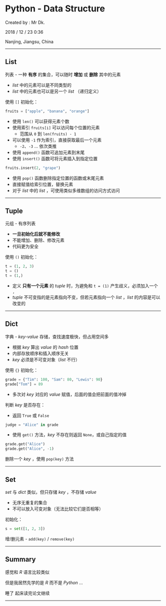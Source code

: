 # Python - Data Structure

Created by : Mr Dk.

2018 / 12 / 23 0:36

Nanjing, Jiangsu, China

---

## List

列表 - 一种 __有序__ 的集合，可以随时 __增加__ 或 __删除__ 其中的元素

* _list_ 中的元素可以是不同类型的
* _list_ 中的元素也可以是另一个 _list_ （递归定义）

使用 `[]` 初始化：

```python
fruits = ["apple", "banana", "orange"]
```

* 使用 `len()` 可以获得元素个数
* 使用索引 `fruits[i]` 可以访问每个位置的元素
  * 范围从 `0` 到 `len(fruits) - 1`
* 可以使用 `-1` 作为索引，直接获取最后一个元素
  * `-2`、`-3` ... 依次类推
* 使用 `append()` 函数可追加元素到末尾
* 使用 `insert()` 函数可将元素插入到指定位置

```python
fruits.insert(2, "grape")
```

* 使用 `pop()` 函数删除指定位置的函数或末尾元素
* 直接赋值给索引位置，替换元素
* 对于 _list_ 中的 _list_ ，可使用类似多维数组的访问方式访问

---

## Tuple

元组 - 有序列表

* __一旦初始化后就不能修改__
* 不能增加、删除、修改元素
* 代码更为安全

使用 `()` 初始化：

```python
t = (1, 2, 3)
t = ()
t = (1,)
```

* 定义 __只有一个元素__ 的 _tuple_ 时，为避免和 `t = (1)` 产生歧义，必须加入一个 `,`
* _tuple_ 不可变指的是元素指向不变，但若元素指向一个 _list_ ，_list_ 的内容是可以改变的

---

## Dict

字典 - _key-value_ 存储，查找速度极快，但占用空间多

* 根据 _key_ 算出 _value_ 的 _hash_ 位置
* 内部存放顺序和插入顺序无关
* _key_ 必须是不可变对象（_list_ 不行）

使用 `{}` 初始化：

```python
grade = {"Tim": 100, "Sam": 80, "Lewis": 90}
grade["Tom"] = 89
```

* 多次对 _key_ 对应的 _value_ 赋值，后面的值会把前面的值冲掉

判断 _key_ 是否存在：

* 返回 `True` 或 `False`

```python
judge = "Alice" in grade
```

* 使用 `get()` 方法，_key_ 不存在则返回 `None`，或自己指定的值

```python
grade.get("Alice")
grade.get("Alice", -1)
```

删除一个 _key_ ，使用 `pop(key)` 方法

---

## Set

_set_ 与 _dict_ 类似，但只存储 _key_ ，不存储 _value_

* 无序无重复的集合
* 不可以放入可变对象（无法比较它们是否相等）

初始化：

```python
s = set([1, 2, 3])
```

增/删元素 - `add(key)` / `remove(key)`

---

## Summary

感觉和 _R_ 语言比较类似

但是我居然先学的是 _R_ 而不是 _Python_ ...

睡了 起床读完论文继续

---

